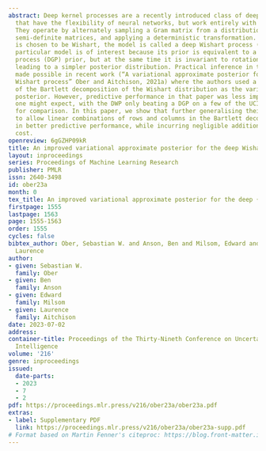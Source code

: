 ```yaml
---
abstract: Deep kernel processes are a recently introduced class of deep Bayesian models
  that have the flexibility of neural networks, but work entirely with Gram matrices.
  They operate by alternately sampling a Gram matrix from a distribution over positive
  semi-definite matrices, and applying a deterministic transformation. When the distribution
  is chosen to be Wishart, the model is called a deep Wishart process (DWP). This
  particular model is of interest because its prior is equivalent to a deep Gaussian
  process (DGP) prior, but at the same time it is invariant to rotational symmetries,
  leading to a simpler posterior distribution. Practical inference in the DWP was
  made possible in recent work (“A variational approximate posterior for the deep
  Wishart process” Ober and Aitchison, 2021a) where the authors used a generalisation
  of the Bartlett decomposition of the Wishart distribution as the variational approximate
  posterior. However, predictive performance in that paper was less impressive than
  one might expect, with the DWP only beating a DGP on a few of the UCI datasets used
  for comparison. In this paper, we show that further generalising their distribution
  to allow linear combinations of rows and columns in the Bartlett decomposition results
  in better predictive performance, while incurring negligible additional computation
  cost.
openreview: 6gGZHP09kR
title: An improved variational approximate posterior for the deep Wishart process
layout: inproceedings
series: Proceedings of Machine Learning Research
publisher: PMLR
issn: 2640-3498
id: ober23a
month: 0
tex_title: An improved variational approximate posterior for the deep {W}ishart process
firstpage: 1555
lastpage: 1563
page: 1555-1563
order: 1555
cycles: false
bibtex_author: Ober, Sebastian W. and Anson, Ben and Milsom, Edward and Aitchison,
  Laurence
author:
- given: Sebastian W.
  family: Ober
- given: Ben
  family: Anson
- given: Edward
  family: Milsom
- given: Laurence
  family: Aitchison
date: 2023-07-02
address:
container-title: Proceedings of the Thirty-Nineth Conference on Uncertainty in Artificial
  Intelligence
volume: '216'
genre: inproceedings
issued:
  date-parts:
  - 2023
  - 7
  - 2
pdf: https://proceedings.mlr.press/v216/ober23a/ober23a.pdf
extras:
- label: Supplementary PDF
  link: https://proceedings.mlr.press/v216/ober23a/ober23a-supp.pdf
# Format based on Martin Fenner's citeproc: https://blog.front-matter.io/posts/citeproc-yaml-for-bibliographies/
---
```

